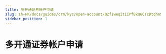 ```yaml
---
title: 多开通证券帐户申请
slug: zh-HK/docs/guides/crm/kyc/open-account/QZfIweqitiiPf8kQ6CTcDtqhn9G
sidebar_position: 1
---
```



# 多开通证券帐户申请

